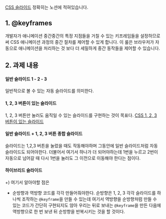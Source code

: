 [CSS 슬라이드](https://www.notion.so/CSS-268e6a7253514e4686b36d6be3e4fdc1)
정확히는 노션에 적혀있습니다. 

## 1. @keyframes
개발자가 애니메이션 중간중간의 특정 지점들을 거칠 수 있는 키프레임들을 설정하므로써 CSS 애니메이션 과정의 중간 절차를 제어할 수 있게 합니다. 이 룰은 브라우저가 자동으로 애니메이션을 처리하는 것 보다 더 세밀하게 중간 동작들을 제어할 수 있습니다.

## 2. 과제 내용
#### 일반 슬라이드 1 - 2 - 3
일반적으로 볼 수 있는 자동 슬라이드를 의미한다.
#### 1, 2, 3 버튼이 있는 슬라이드
1, 2, 3 버튼만 눌러도 움직일 수 있는 슬라이드를 구현하는 것이 목표다. 
[CSS 1, 2, 3 버튼이 있는 슬라이드](https://www.notion.so/CSS-268e6a7253514e4686b36d6be3e4fdc1#1f09ac339e674a67bfa833a63398d81c)

#### 일반 슬라이드 + 1, 2, 3 버튼 종합 슬라이드 
슬라이드는 1,2,3 버튼을 눌렀을 때도 작동해야하며 그동안에 일반 슬라이드처럼 자동 슬라이드도 되어야한다. 더불어서 여기서 하나가 더 되어야하는데 1번을 누르고 2번이 자동으로 넘어갈 때 다시 1번을 눌러도 그 이전으로 이동해야 한다는 점이다. 

#### 하이브리드 슬라이드


+) 여기서 알아야할 점은 
- 순방향과 역방향 코드를 각각 만들어줘야한다. 순방향은 1, 2, 3 각각 슬라이드를 하나씩 조작하는 `@keyframe`을 만들 수 있는데 여기서 역방향을 순방향처럼 만들 수 있는 코드가 간단히 구현되지도 않아 우리는 뒤로 보내는 `@keyframe`을 만든 다음에 역방향으로 한 번 보낸 뒤 순방향을 반복시키는 것을 할 것이다.


